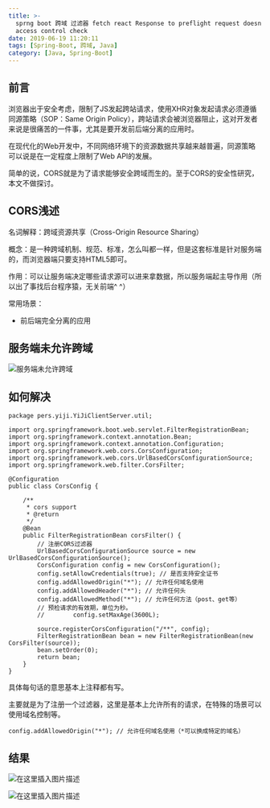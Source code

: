 ```yaml
---
title: >-
  sprng boot 跨域 过滤器 fetch react Response to preflight request doesn't pass
  access control check
date: 2019-06-19 11:20:11
tags: [Spring-Boot, 跨域, Java]
category: [Java, Spring-Boot]
---
```


## 前言
浏览器出于安全考虑，限制了JS发起跨站请求，使用XHR对象发起请求必须遵循同源策略（SOP：Same Origin Policy），跨站请求会被浏览器阻止，这对开发者来说是很痛苦的一件事，尤其是要开发前后端分离的应用时。

在现代化的Web开发中，不同网络环境下的资源数据共享越来越普遍，同源策略可以说是在一定程度上限制了Web API的发展。

简单的说，CORS就是为了请求能够安全跨域而生的。至于CORS的安全性研究，本文不做探讨。


## CORS浅述
名词解释：跨域资源共享（Cross-Origin Resource Sharing）

概念：是一种跨域机制、规范、标准，怎么叫都一样，但是这套标准是针对服务端的，而浏览器端只要支持HTML5即可。

作用：可以让服务端决定哪些请求源可以进来拿数据，所以服务端起主导作用（所以出了事找后台程序猿，无关前端^ ^）

常用场景：

 - 前后端完全分离的应用

## 服务端未允许跨域

![服务端未允许跨域](https://img-blog.csdnimg.cn/20190311105909443.png)

## 如何解决

```
package pers.yiji.YiJiClientServer.util;

import org.springframework.boot.web.servlet.FilterRegistrationBean;
import org.springframework.context.annotation.Bean;
import org.springframework.context.annotation.Configuration;
import org.springframework.web.cors.CorsConfiguration;
import org.springframework.web.cors.UrlBasedCorsConfigurationSource;
import org.springframework.web.filter.CorsFilter;

@Configuration
public class CorsConfig {

    /**
     * cors support
     * @return
     */
    @Bean
    public FilterRegistrationBean corsFilter() {
        // 注册CORS过滤器
        UrlBasedCorsConfigurationSource source = new UrlBasedCorsConfigurationSource();
        CorsConfiguration config = new CorsConfiguration();
        config.setAllowCredentials(true); // 是否支持安全证书
        config.addAllowedOrigin("*"); // 允许任何域名使用
        config.addAllowedHeader("*"); // 允许任何头
        config.addAllowedMethod("*"); // 允许任何方法（post、get等）
        // 预检请求的有效期，单位为秒。
        //        config.setMaxAge(3600L);

        source.registerCorsConfiguration("/**", config);
        FilterRegistrationBean bean = new FilterRegistrationBean(new CorsFilter(source));
        bean.setOrder(0);
        return bean;
    }
}
```

具体每句话的意思基本上注释都有写。

主要就是为了注册一个过滤器，这里是基本上允许所有的请求，在特殊的场景可以使用域名控制等。

```
config.addAllowedOrigin("*"); // 允许任何域名使用（*可以换成特定的域名）
```


## 结果
![在这里插入图片描述](https://img-blog.csdnimg.cn/20190311110721789.png?x-oss-process=image/watermark,type_ZmFuZ3poZW5naGVpdGk,shadow_10,text_aHR0cHM6Ly9ibG9nLmNzZG4ubmV0L2N1YW5kZXFpbjIwODM=,size_16,color_FFFFFF,t_70)

![在这里插入图片描述](https://img-blog.csdnimg.cn/20190311110735834.png)
